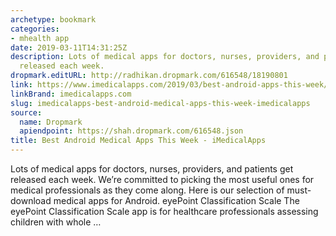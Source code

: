 ```yaml
---
archetype: bookmark
categories:
- mhealth app
date: 2019-03-11T14:31:25Z
description: Lots of medical apps for doctors, nurses, providers, and patients get
  released each week.
dropmark.editURL: http://radhikan.dropmark.com/616548/18190801
link: https://www.imedicalapps.com/2019/03/best-android-apps-this-week/
linkBrand: imedicalapps.com
slug: imedicalapps-best-android-medical-apps-this-week-imedicalapps
source:
  name: Dropmark
  apiendpoint: https://shah.dropmark.com/616548.json
title: Best Android Medical Apps This Week - iMedicalApps
---
```

Lots of medical apps for doctors, nurses, providers, and patients get released each week. We’re committed to picking the most useful ones for medical professionals as they come along. Here is our selection of must-download medical apps for Android. eyePoint Classification Scale The eyePoint Classification Scale app is for healthcare professionals assessing children with whole …